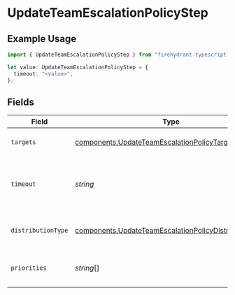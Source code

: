 # UpdateTeamEscalationPolicyStep

## Example Usage

```typescript
import { UpdateTeamEscalationPolicyStep } from "firehydrant-typescript-sdk/models/components";

let value: UpdateTeamEscalationPolicyStep = {
  timeout: "<value>",
};
```

## Fields

| Field                                                                                                                                                                                                         | Type                                                                                                                                                                                                          | Required                                                                                                                                                                                                      | Description                                                                                                                                                                                                   |
| ------------------------------------------------------------------------------------------------------------------------------------------------------------------------------------------------------------- | ------------------------------------------------------------------------------------------------------------------------------------------------------------------------------------------------------------- | ------------------------------------------------------------------------------------------------------------------------------------------------------------------------------------------------------------- | ------------------------------------------------------------------------------------------------------------------------------------------------------------------------------------------------------------- |
| `targets`                                                                                                                                                                                                     | [components.UpdateTeamEscalationPolicyTarget](../../models/components/updateteamescalationpolicytarget.md)[]                                                                                                  | :heavy_minus_sign:                                                                                                                                                                                            | A list of targets that the step will notify. You can specify up to 15 targets per step.                                                                                                                       |
| `timeout`                                                                                                                                                                                                     | *string*                                                                                                                                                                                                      | :heavy_check_mark:                                                                                                                                                                                            | An ISO8601 duration string specifying how long to wait before moving on to the next step. For the last step, this value specifies how long to wait before the escalation policy should repeat, if it repeats. |
| `distributionType`                                                                                                                                                                                            | [components.UpdateTeamEscalationPolicyDistributionType](../../models/components/updateteamescalationpolicydistributiontype.md)                                                                                | :heavy_minus_sign:                                                                                                                                                                                            | The round robin configuration for the step. One of 'unspecified', 'round_robin_by_alert', or 'round_robin_by_escalation_policy'.                                                                              |
| `priorities`                                                                                                                                                                                                  | *string*[]                                                                                                                                                                                                    | :heavy_minus_sign:                                                                                                                                                                                            | A list of priorities (HIGH, MEDIUM, LOW) to which the step applies when using a dynamic escalation policy.                                                                                                    |